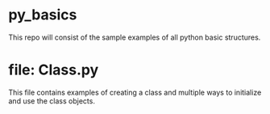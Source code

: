 # py_basics
This repo will consist of the sample examples of all python basic structures.

file: Class.py
==============
This file contains examples of creating a class and multiple ways to
initialize and use the class objects.
